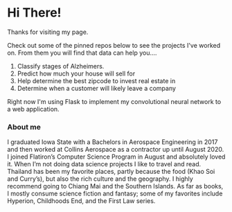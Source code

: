 # Hi There!

Thanks for visiting my page.

Check out some of the pinned repos below to see the projects I've worked on. 
From them you will find that data can help you....

1. Classify stages of Alzheimers.
2. Predict how much your house will sell for
3. Help determine the best zipcode to invest real estate in
4. Determine when a customer will likely leave a company


Right now I'm using Flask to implement my convolutional neural network to a web application. 

### About me

I graduated Iowa State with a Bachelors in Aerospace Engineering in 2017 and then worked at Collins Aerospace as a contractor up until August 2020. I joined Flatiron’s Computer Science Program in August and absolutely loved it. When I’m not doing data science projects I like to travel and read. Thailand has been my favorite places, partly because the food (Khao Soi and Curry’s), but also the rich culture and the geography. I highly recommend going to Chiang Mai and the Southern Islands. As far as books, I mostly consume science fiction and fantasy; some of my favorites include Hyperion, Childhoods End, and the First Law series. 
